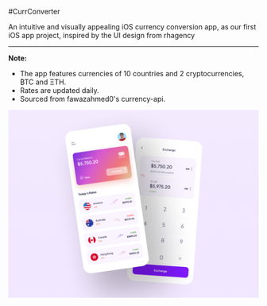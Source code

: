#CurrConverter

An intuitive and visually appealing iOS currency conversion app, as our first iOS app project, inspired by the UI design from rhagency

---

**Note:**
- The app features currencies of 10 countries and 2 cryptocurrencies, ₿TC and ΞTH.
- Rates are updated daily.
- Sourced from fawazahmed0's currency-api.

![Image text](preview.jpg)
